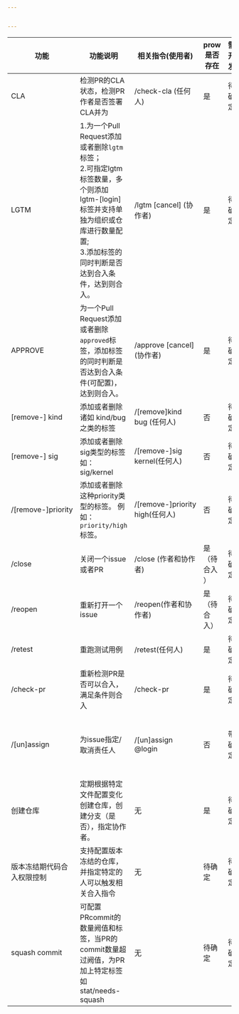 ```yaml
---


---
```



<table>
<thead>
<tr>
<th>功能</th>
<th>功能说明</th>
<th>相关指令(使用者)</th>
<th>prow是否存在</th>
<th>需开发</th>
<th>diff prow</th>
</tr>
</thead>
<tbody>
<tr>
<td>CLA</td>
<td>检测PR的CLA状态，检测PR作者是否签署CLA并为</td>
<td>/check-cla (任何人)</td>
<td>是</td>
<td>待确定</td>
<td></td>
</tr>
<tr>
<td>LGTM</td>
<td>1.为一个Pull Request添加或者删除<code>lgtm</code>标签；<br>2.可指定lgtm标签数量，多个则添加lgtm-[login]标签并支持单独为组织或仓库进行数量配置;<br>3.添加标签的同时判断是否达到合入条件，达到则合入。</td>
<td>/lgtm  [cancel] (协作者)</td>
<td>是</td>
<td>待确定</td>
<td></td>
</tr>
<tr>
<td>APPROVE</td>
<td>为一个Pull Request添加或者删除<code>approved</code>标签，添加标签的同时判断是否达到合入条件(可配置)，达到则合入。</td>
<td>/approve [cancel] (协作者)</td>
<td>是</td>
<td>待确定</td>
<td></td>
</tr>
<tr>
<td>[remove-] kind</td>
<td>添加或者删除诸如 kind/bug 之类的标签</td>
<td>/[remove]kind     bug (任何人)</td>
<td>否</td>
<td>待确定</td>
<td></td>
</tr>
<tr>
<td>[remove-] sig</td>
<td>添加或者删除sig类型的标签 如：sig/kernel</td>
<td>/[remove-]sig kernel(任何人)</td>
<td>否</td>
<td>待确定</td>
<td></td>
</tr>
<tr>
<td>/[remove-]priority</td>
<td>添加或者删除这种priority类型的标签。 例如：<code>priority/high</code>标签。</td>
<td>/[remove-]priority high(任何人)</td>
<td>否</td>
<td>待确定</td>
<td></td>
</tr>
<tr>
<td>/close</td>
<td>关闭一个issue或者PR</td>
<td>/close (作者和协作者)</td>
<td>是（待合入 ）</td>
<td>待确定</td>
<td></td>
</tr>
<tr>
<td>/reopen</td>
<td>重新打开一个issue</td>
<td>/reopen(作者和协作者)</td>
<td>是（待合入）</td>
<td>待确定</td>
<td></td>
</tr>
<tr>
<td>/retest</td>
<td>重跑测试用例</td>
<td>/retest(任何人)</td>
<td>是</td>
<td>待确定</td>
<td></td>
</tr>
<tr>
<td>/check-pr</td>
<td>重新检测PR是否可以合入，满足条件则合入</td>
<td>/check-pr</td>
<td>是</td>
<td>待确定</td>
<td></td>
</tr>
<tr>
<td>/[un]assign</td>
<td>为issue指定/取消责任人</td>
<td>/[un]assign @login</td>
<td>否</td>
<td>带确定</td>
<td>1.ci-bot针对issue；prow针对PR</td>
</tr>
<tr>
<td>创建仓库</td>
<td>定期根据特定文件配置变化创建仓库，创建分支（是否），指定协作者。</td>
<td>无</td>
<td>是</td>
<td>待确定</td>
<td></td>
</tr>
<tr>
<td>版本冻结期代码合入权限控制</td>
<td>支持配置版本冻结的仓库，并指定特定的人可以触发相关合入指令</td>
<td>无</td>
<td>待确定</td>
<td>待确定</td>
<td></td>
</tr>
<tr>
<td>squash commit</td>
<td>可配置PRcommit的数量阙值和标签，当PR的commit数量超过阙值，为PR加上特定标签 如 stat/needs-squash</td>
<td>无</td>
<td>待确定</td>
<td>待确定</td>
<td></td>
</tr>
</tbody>
</table>
